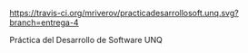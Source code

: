 https://travis-ci.org/mriverov/practicadesarrollosoft.unq.svg?branch=entrega-4

Práctica del Desarrollo de Software UNQ
